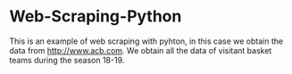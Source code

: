 # Web-Scraping-Python
This is an example of web scraping with pyhton, in this case we obtain the data from http://www.acb.com. We obtain all the data of visitant basket teams during the season 18-19.
